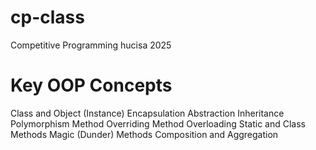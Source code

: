 # cp-class

Competitive Programming hucisa 2025

# Key OOP Concepts

Class and Object (Instance)
Encapsulation
Abstraction
Inheritance
Polymorphism
Method Overriding
Method Overloading
Static and Class Methods
Magic (Dunder) Methods
Composition and Aggregation
